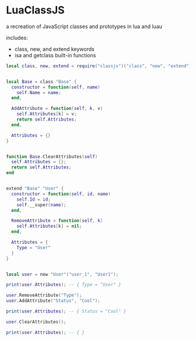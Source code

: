 # LuaClassJS
a recreation of JavaScript classes and prototypes in lua and luau

includes: 
- class, new, and extend keywords
- isa and getclass built-in functions

```lua
local class, new, extend = require("classjs")("class", "new", "extend");


local Base = class "Base" {
  constructor = function(self, name)
    self.Name = name;
  end,

  AddAttribute = function(self, k, v)
    self.Attributes[k] = v;
    return self.Attributes;
  end,

  Attributes = {}
}


function Base.ClearAttributes(self)
  self.Attributes = {};
  return self.Attributes;
end


extend "Base" "User" {
  constructor = function(self, id, name)
    self.Id = id;
    self.__super(name);
  end,

  RemoveAttribute = function(self, k)
    self.Attributes[k] = nil;
  end,

  Attributes = {
    Type = "User"
  }
}


local user = new "User"("user_1", "User1");

print(user.Attributes); -- { Type = "User" }

user.RemoveAttribute("Type");
user.AddAttribute("Status", "Cool");

print(user.Attributes); -- { Status = "Cool" }

user.ClearAttributes();

print(user.Attributes); -- { }

```
